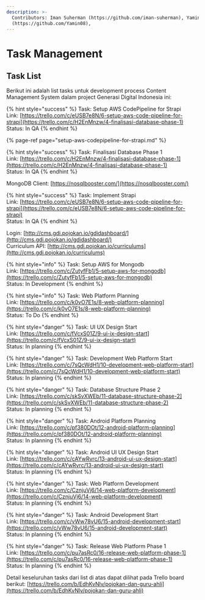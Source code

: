 ```yaml
---
description: >-
  Contributors: Iman Suherman (https://github.com/iman-suherman), Yamin Saputra
  (https://github.com/Yamin08),
---
```


# Task Management

## Task List

Berikut ini adalah list tasks untuk development process Content Management System dalam project Generasi Digital Indonesia ini:

{% hint style="success" %}
Task: Setup AWS CodePipeline for Strapi   
Link: [https://trello.com/c/eUSB7e8N/6-setup-aws-code-pipeline-for-strapi](https://trello.com/c/H2EnMnzw/4-finalisasi-database-phase-1)  
Status: In QA
{% endhint %}

{% page-ref page="setup-aws-codepipeline-for-strapi.md" %}

{% hint style="success" %}
Task: Finalisasi Database Phase 1  
Link: [https://trello.com/c/H2EnMnzw/4-finalisasi-database-phase-1](https://trello.com/c/H2EnMnzw/4-finalisasi-database-phase-1)  
Status: In QA
{% endhint %}

MongoDB Client: [https://nosqlbooster.com/](https://nosqlbooster.com/)

{% hint style="success" %}
Task: Implement Strapi  
Link: [https://trello.com/c/eUSB7e8N/6-setup-aws-code-pipeline-for-strapi](https://trello.com/c/eUSB7e8N/6-setup-aws-code-pipeline-for-strapi)  
Status: In QA
{% endhint %}

Login: [http://cms.gdi.pojokan.io/gdidashboard/](http://cms.gdi.pojokan.io/gdidashboard/)  
Curriculum API: [http://cms.gdi.pojokan.io/curriculums](http://cms.gdi.pojokan.io/curriculums)

{% hint style="info" %}
Task: Setup AWS for Mongodb  
Link: [https://trello.com/c/ZutyfFb1/5-setup-aws-for-mongodb](https://trello.com/c/ZutyfFb1/5-setup-aws-for-mongodb)  
Status: In Development
{% endhint %}

{% hint style="info" %}
Task: Web Platform Planning   
Link: [https://trello.com/c/k0vO7E1s/8-web-platform-planning](https://trello.com/c/k0vO7E1s/8-web-platform-planning)  
Status: To Do
{% endhint %}

{% hint style="danger" %}
Task: UI UX Design Start   
Link: [https://trello.com/c/fVcxS01Z/9-ui-ix-design-start](https://trello.com/c/fVcxS01Z/9-ui-ix-design-start)  
Status: In planning
{% endhint %}

{% hint style="danger" %}
Task: Development Web Platform Start  
Link: [https://trello.com/c/7sQcWdH1/10-development-web-platform-start](https://trello.com/c/7sQcWdH1/10-development-web-platform-start)  
Status: In planning
{% endhint %}

{% hint style="danger" %}
Task: Database Structure Phase 2  
Link: [https://trello.com/c/skSvXWEb/11-database-structure-phase-2](https://trello.com/c/skSvXWEb/11-database-structure-phase-2)  
Status: In planning
{% endhint %}

{% hint style="danger" %}
Task: Android Platform Planning  
Link: [https://trello.com/c/pf380DOt/12-android-platform-planning](https://trello.com/c/pf380DOt/12-android-platform-planning)  
Status: In planning
{% endhint %}

{% hint style="danger" %}
Task: Android UI UX Design Start  
Link: [https://trello.com/c/cAYwRvrc/13-android-ui-ux-design-start](https://trello.com/c/cAYwRvrc/13-android-ui-ux-design-start)  
Status: In planning
{% endhint %}

{% hint style="danger" %}
Task: Web Platform Development  
Link: [https://trello.com/c/CznjuVj6/14-web-platform-development](https://trello.com/c/CznjuVj6/14-web-platform-development)  
Status: In planning
{% endhint %}

{% hint style="danger" %}
Task: Android Development Start  
Link: [https://trello.com/c/vWw78vU6/15-android-development-start](https://trello.com/c/vWw78vU6/15-android-development-start)  
Status: In planning
{% endhint %}

{% hint style="danger" %}
Task: Release Web Platform Phase 1  
Link: [https://trello.com/c/pu7asRc0/16-release-web-platform-phase-1](https://trello.com/c/pu7asRc0/16-release-web-platform-phase-1)  
Status: In planning
{% endhint %}

Detail keseluruhan tasks dari list di atas dapat dilihat pada Trello board berikut: [https://trello.com/b/EdhKvNlv/pojokan-dan-guru-ahli](https://trello.com/b/EdhKvNlv/pojokan-dan-guru-ahli) 

